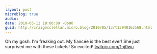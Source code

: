```yaml
---
layout: post
microblog: true
audio: 
date: 2010-05-12 18:00:00 -0600
guid: http://craigmcclellan.micro.blog/2010/05/13/t13940163568.html
---
```

Oh my gosh. I'm freaking out. My fiancée is the best ever! She just surprised me with these tickets! So excited!  [twitpic.com/1nj0wu](http://twitpic.com/1nj0wu)
